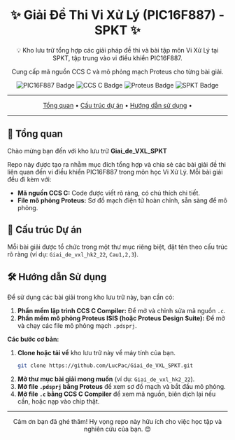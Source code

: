<div align="center">
  <h1>✨ Giải Đề Thi Vi Xử Lý (PIC16F887) - SPKT ✨</h1>
  <p>💡 Kho lưu trữ tổng hợp các giải pháp đề thi và bài tập môn Vi Xử Lý tại SPKT, tập trung vào vi điều khiển PIC16F887.</p>
  <p>Cung cấp mã nguồn CCS C và mô phỏng mạch Proteus cho từng bài giải.</p>

  <img src="https://img.shields.io/badge/Vi%20x%E1%BB%AD%20l%C3%BD-PIC16F887-brightgreen?style=for-the-badge&logo=microchip&logoColor=white" alt="PIC16F887 Badge">
  <img src="https://img.shields.io/badge/Ng%C3%B4n%20ng%E1%BB%AF-CCS%20C-blue?style=for-the-badge&logo=c&logoColor=white" alt="CCS C Badge">
  <img src="https://img.shields.io/badge/M%C3%B4%20ph%E1%BB%8Fng-Proteus-orange?style=for-the-badge&logo=proteus&logoColor=white" alt="Proteus Badge">
  <img src="https://img.shields.io/badge/Tr%C6%B0%E1%BB%9Dng-SPKT-red?style=for-the-badge&logo=university&logoColor=white" alt="SPKT Badge">

  ---

  <p>
    <a href="#tổng-quan">Tổng quan</a> •
    <a href="#cấu-trúc-dự-án">Cấu trúc dự án</a> •
    <a href="#hướng-dẫn-sử-dụng">Hướng dẫn sử dụng</a> •
  </p>

  ---
</div>

## 🚀 Tổng quan

Chào mừng bạn đến với kho lưu trữ **Giai_de_VXL_SPKT**

Repo này được tạo ra nhằm mục đích tổng hợp và chia sẻ các bài giải đề thi liên quan đến vi điều khiển PIC16F887 trong môn học Vi Xử Lý. Mỗi bài giải đều đi kèm với:

* **Mã nguồn CCS C:** Code được viết rõ ràng, có chú thích chi tiết.
* **File mô phỏng Proteus:** Sơ đồ mạch điện tử hoàn chỉnh, sẵn sàng để mô phỏng.

## 📁 Cấu trúc Dự án

Mỗi bài giải được tổ chức trong một thư mục riêng biệt, đặt tên theo cấu trúc rõ ràng (ví dụ: `Giai_de_vxl_hk2_22`, `Cau1,2,3`).

## 🛠️ Hướng dẫn Sử dụng

Để sử dụng các bài giải trong kho lưu trữ này, bạn cần có:

1.  **Phần mềm lập trình CCS C Compiler:** Để mở và chỉnh sửa mã nguồn `.c`.
2.  **Phần mềm mô phỏng Proteus ISIS (hoặc Proteus Design Suite):** Để mở và chạy các file mô phỏng mạch `.pdsprj`.

**Các bước cơ bản:**

1.  **Clone hoặc tải về** kho lưu trữ này về máy tính của bạn.
    ```bash
    git clone https://github.com/LucPac/Giai_de_VXL_SPKT.git
    ```
2.  **Mở thư mục bài giải mong muốn** (ví dụ: `Giai_de_vxl_hk2_22`).
3.  **Mở file `.pdsprj` bằng Proteus** để xem sơ đồ mạch và bắt đầu mô phỏng.
4.  **Mở file `.c` bằng CCS C Compiler** để xem mã nguồn, biên dịch lại nếu cần, hoặc nạp vào chip thật.

---

<div align="center">
  <p>Cảm ơn bạn đã ghé thăm! Hy vọng repo này hữu ích cho việc học tập và nghiên cứu của bạn. 😊</p>
</div>
